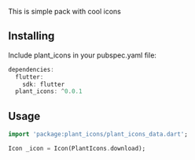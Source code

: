 <!--
This README describes the package. If you publish this package to pub.dev,
this README's contents appear on the landing page for your package.

For information about how to write a good package README, see the guide for
[writing package pages](https://dart.dev/guides/libraries/writing-package-pages).

For general information about developing packages, see the Dart guide for
[creating packages](https://dart.dev/guides/libraries/create-library-packages)
and the Flutter guide for
[developing packages and plugins](https://flutter.dev/developing-packages).
-->

This is simple pack with cool icons

## Installing

Include plant_icons in your pubspec.yaml file:

```dart
dependencies:
  flutter:
    sdk: flutter
  plant_icons: ^0.0.1
```

## Usage

```dart
import 'package:plant_icons/plant_icons_data.dart';

Icon _icon = Icon(PlantIcons.download);
```
